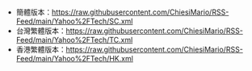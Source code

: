 ## 
- 簡體版本：https://raw.githubusercontent.com/ChiesiMario/RSS-Feed/main/Yahoo%2FTech/SC.xml
- 台灣繁體版本：https://raw.githubusercontent.com/ChiesiMario/RSS-Feed/main/Yahoo%2FTech/TC.xml
- 香港繁體版本：https://raw.githubusercontent.com/ChiesiMario/RSS-Feed/main/Yahoo%2FTech/HK.xml